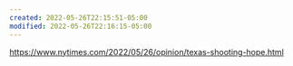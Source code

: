 ```yaml
---
created: 2022-05-26T22:15:51-05:00
modified: 2022-05-26T22:16:15-05:00
---
```


https://www.nytimes.com/2022/05/26/opinion/texas-shooting-hope.html

